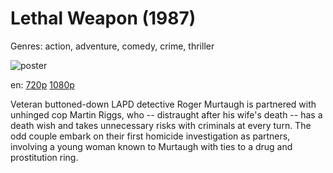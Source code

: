 # Lethal Weapon (1987)

Genres: action, adventure, comedy, crime, thriller

![poster](http://image.tmdb.org/t/p/w500/drp80fBSWhz0vAmzUibXDyn0Pjo.jpg)

en:
  [720p](magnet:?xt=urn:btih:81F607E32D2B2BA7070888CEAD07B9F8D77FF318&tr=udp://glotorrents.pw:6969/announce&tr=udp://tracker.opentrackr.org:1337/announce&tr=udp://torrent.gresille.org:80/announce&tr=udp://tracker.openbittorrent.com:80&tr=udp://tracker.coppersurfer.tk:6969&tr=udp://tracker.leechers-paradise.org:6969&tr=udp://p4p.arenabg.ch:1337&tr=udp://tracker.internetwarriors.net:1337)
  [1080p](magnet:?xt=urn:btih:F12DBF1F30E4612BAE476263C065E436BD9B15FF&tr=udp://glotorrents.pw:6969/announce&tr=udp://tracker.opentrackr.org:1337/announce&tr=udp://torrent.gresille.org:80/announce&tr=udp://tracker.openbittorrent.com:80&tr=udp://tracker.coppersurfer.tk:6969&tr=udp://tracker.leechers-paradise.org:6969&tr=udp://p4p.arenabg.ch:1337&tr=udp://tracker.internetwarriors.net:1337)
  


Veteran buttoned-down LAPD detective Roger Murtaugh is partnered with unhinged cop Martin Riggs, who -- distraught after his wife's death -- has a death wish and takes unnecessary risks with criminals at every turn. The odd couple embark on their first homicide investigation as partners, involving a young woman known to Murtaugh with ties to a drug and prostitution ring.